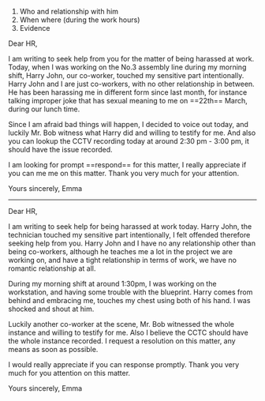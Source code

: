 1. Who and relationship with him
2. When where (during the work hours)
4. Evidence


Dear HR,

I am writing to seek help from you for the matter of being harassed at work. Today, when I was working on the No.3 assembly line during my morning shift, Harry John, our co-worker, touched my sensitive part intentionally. Harry John and I are just co-workers, with no other relationship in between. He has been harassing me in different form since last month, for instance talking improper joke that has sexual meaning to me on ==22th== March, during our lunch time. 

Since I am afraid bad things will happen, I decided to voice out today, and luckily Mr. Bob witness what Harry did and willing to testify for me. And also you can lookup the CCTV recording today at around 2:30 pm - 3:00 pm, it should have the issue recorded.

I am looking for prompt ==respond== for this matter, I really appreciate if you can me me on this matter. Thank you very much for your attention.

Yours sincerely,
Emma

---
Dear HR,

I am writing to seek help for being harassed at work today. Harry John, the technician touched my sensitive part intentionally, I felt offended therefore seeking help from you. Harry John and I have no any relationship other than being co-workers, although he teaches me a lot in the project we are working on, and have a tight relationship in terms of work, we have no romantic relationship at all.

During my morning shift at around 1:30pm, I was working on the workstation, and having some trouble with the blueprint. Harry comes from behind and embracing me, touches my chest using both of his hand. I was shocked and shout at him. 

Luckily another co-worker at the scene, Mr. Bob witnessed the whole instance and willing to testify for me. Also I believe the CCTC should have the whole instance recorded. I request a resolution on this matter, any means as soon as possible.

I would really appreciate if you can response promptly. Thank you very much for you attention on this matter.

Yours sincerely,
Emma
